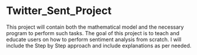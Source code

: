 # Twitter_Sent_Project
This project will contain both the mathematical model and the necessary program to perform such tasks. The goal of this project is to teach and educate users on how to perform sentiment analysis from scratch. I will include the Step by Step approach and include explanations as per needed.  
